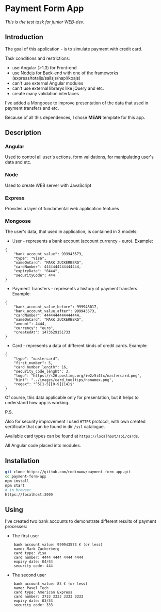 Payment Form App
========

_This is the test task for junior WEB-dev._

## Introduction

The goal of this application - is to simulate payment with credit card. 

Task conditions and restrictions:
* use Angular (>1.3) for Front-end
* use Nodejs for Back-end with one of the frameworks (express/totaljs/sailsjs/hapi/koajs)
* can't use external Angular modules
* can't use external librarys like jQuery and etc.
* create many validation interfaces 

I've added a Mongoose to improve presentation of the data that used in payment transfers and etc.

Because of all this dependences, I chose **MEAN** template for this app.

## Description

### Angular
Used to control all user's actions, form validations, for manipulating user's data and etc.
### Node 
Used to create WEB server with JavaScript
### Express
Provides a layer of fundamental web application features
### Mongoose
The user's data, that used in application, is contained in 3 models:
* User - represents a bank account (account currency - euro). Example:
```
{
    "bank_account_value": 999943573,
    "type": "Visa",
    "nameOnCard": "MARK ZUCKERBERG",
    "cardNumber": 4444444444444444,
    "expiryDate": "0444",
    "securityCode": 444
}
```
* Payment Transfers - represents a history of payment transfers. Example:
```
{
    "bank_account_value_before": 999948017,
    "bank_account_value_after": 999943573,
    "cardNumber": 4444444444444444,
    "nameOnCard": "MARK ZUCKERBERG",
    "amount": 4444,
    "currency": "euro",
    "createdAt": 1473629151733
}
```
* Card - represents a data of different kinds of credit cards. Example:
```
{
    "type": "mastercard",
    "first_number": 5,
    "card_number_length": 16,
    "security_code_lenght": 3,
    "logo": "https://s26.postimg.org/iw2z5i4tx/mastercard.png",
    "hint": "../images/card_tooltips/nonamex.png",
    "regex": "^5[1-5][0-9]{14}$"
}
```
Of course, this data applicable only for presentation, but it helps to understand how app is working. 

P.S.

Also for security improvement I used `HTTPS` protocol, with own created sertificate that can be found in dir `/ssl` catalogue.

Available card types can be found at `https://localhost/api/cards`.

All Angular code placed into modules.

## Installation

```bash
git clone https://github.com/rodinwow/payment-form-app.git
cd payment-form-app
npm install
npm start
# in browser
https://localhost:3000
```
## Using
I've created two bank accounts to demonstrate different results of payment processes:

* The first user
```
	bank account value: 999943573 € (or less)
	name: Mark Zuckerberg
	card type: Visa
	card number: 4444 4444 4444 4444
	expiry date: 04/44
	security code: 444
```
* The second user
```
	bank account value: 83 € (or less)
	name: Pavel Tech
	card type: American Express
	card number: 3733 3333 3333 3333
	expiry date: 03/33
	security code: 333
```
